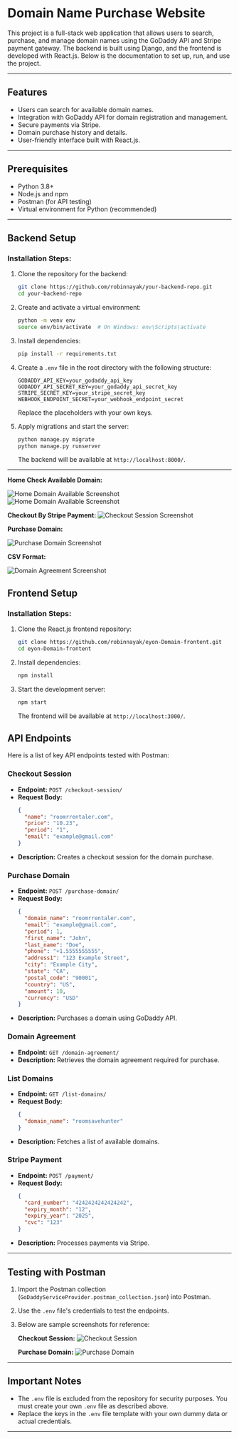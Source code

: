 # Domain Name Purchase Website

This project is a full-stack web application that allows users to search, purchase, and manage domain names using the GoDaddy API and Stripe payment gateway. The backend is built using Django, and the frontend is developed with React.js. Below is the documentation to set up, run, and use the project.

---

## Features

- Users can search for available domain names.
- Integration with GoDaddy API for domain registration and management.
- Secure payments via Stripe.
- Domain purchase history and details.
- User-friendly interface built with React.js.

---

## Prerequisites

- Python 3.8+
- Node.js and npm
- Postman (for API testing)
- Virtual environment for Python (recommended)

---

## Backend Setup

### Installation Steps:

1. Clone the repository for the backend:

   ```bash
   git clone https://github.com/robinnayak/your-backend-repo.git
   cd your-backend-repo
   ```

2. Create and activate a virtual environment:

   ```bash
   python -m venv env
   source env/bin/activate  # On Windows: env\Scripts\activate
   ```

3. Install dependencies:

   ```bash
   pip install -r requirements.txt
   ```

4. Create a `.env` file in the root directory with the following structure:

   ```env
   GODADDY_API_KEY=your_godaddy_api_key
   GODADDY_API_SECRET_KEY=your_godaddy_api_secret_key
   STRIPE_SECRET_KEY=your_stripe_secret_key
   WEBHOOK_ENDPOINT_SECRET=your_webhook_endpoint_secret
   ```

   Replace the placeholders with your own keys.

5. Apply migrations and start the server:

   ```bash
   python manage.py migrate
   python manage.py runserver
   ```

   The backend will be available at `http://localhost:8000/`.

---

**Home Check Available Domain:**

![Home Domain Available Screenshot](dns-service/src/assests/home_1.png)
![Home Domain Available Screenshot](dns-service/src/assests/home_available_1.png)

**Checkout By Stripe Payment:**
![Checkout Session Screenshot](dns-service\src\assests\checkout_1.png)

**Purchase Domain:**

![Purchase Domain Screenshot](dns-service\src\assests\payment_succesfull_1.png)

**CSV Format:**

![Domain Agreement Screenshot](dns-service\src\assests\csv_1.png)

## Frontend Setup

### Installation Steps:

1. Clone the React.js frontend repository:

   ```bash
   git clone https://github.com/robinnayak/eyon-Domain-frontent.git
   cd eyon-Domain-frontent
   ```

2. Install dependencies:

   ```bash
   npm install
   ```

3. Start the development server:

   ```bash
   npm start
   ```

   The frontend will be available at `http://localhost:3000/`.

## API Endpoints

Here is a list of key API endpoints tested with Postman:

### **Checkout Session**

- **Endpoint:** `POST /checkout-session/`
- **Request Body:**
  ```json
  {
    "name": "roomrrentaler.com",
    "price": "10.23",
    "period": "1",
    "email": "example@gmail.com"
  }
  ```
- **Description:** Creates a checkout session for the domain purchase.

### **Purchase Domain**

- **Endpoint:** `POST /purchase-domain/`
- **Request Body:**
  ```json
  {
    "domain_name": "roomrrentaler.com",
    "email": "example@gmail.com",
    "period": 1,
    "first_name": "John",
    "last_name": "Doe",
    "phone": "+1.5555555555",
    "address1": "123 Example Street",
    "city": "Example City",
    "state": "CA",
    "postal_code": "90001",
    "country": "US",
    "amount": 10,
    "currency": "USD"
  }
  ```
- **Description:** Purchases a domain using GoDaddy API.

### **Domain Agreement**

- **Endpoint:** `GET /domain-agreement/`
- **Description:** Retrieves the domain agreement required for purchase.

### **List Domains**

- **Endpoint:** `GET /list-domains/`
- **Request Body:**
  ```json
  {
    "domain_name": "roomsavehunter"
  }
  ```
- **Description:** Fetches a list of available domains.

### **Stripe Payment**

- **Endpoint:** `POST /payment/`
- **Request Body:**
  ```json
  {
    "card_number": "4242424242424242",
    "expiry_month": "12",
    "expiry_year": "2025",
    "cvc": "123"
  }
  ```
- **Description:** Processes payments via Stripe.

---

## Testing with Postman

1. Import the Postman collection (`GoDaddyServiceProvider.postman_collection.json`) into Postman.
2. Use the `.env` file's credentials to test the endpoints.
3. Below are sample screenshots for reference:

   **Checkout Session:**
   ![Checkout Session](path/to/checkout-session-screenshot.png)

   **Purchase Domain:**
   ![Purchase Domain](path/to/purchase-domain-screenshot.png)

---

## Important Notes

- The `.env` file is excluded from the repository for security purposes. You must create your own `.env` file as described above.
- Replace the keys in the `.env` file template with your own dummy data or actual credentials.

---
